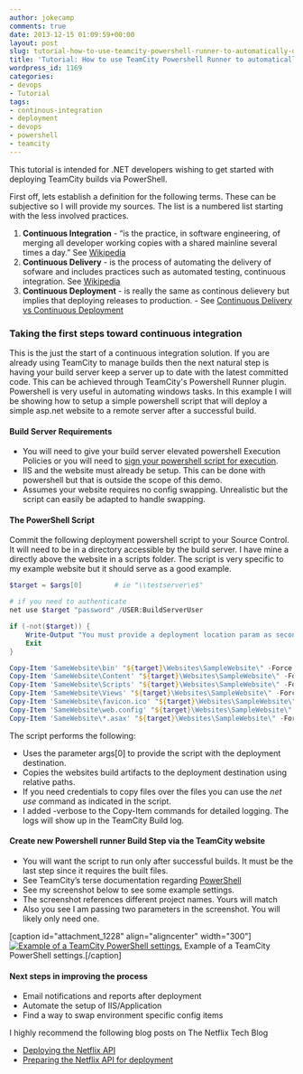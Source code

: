 ```yaml
---
author: jokecamp
comments: true
date: 2013-12-15 01:09:59+00:00
layout: post
slug: tutorial-how-to-use-teamcity-powershell-runner-to-automatically-deploy-website
title: 'Tutorial: How to use TeamCity Powershell Runner to automatically deploy website'
wordpress_id: 1169
categories:
- devops
- Tutorial
tags:
- continous-integration
- deployment
- devops
- powershell
- teamcity
---
```


This tutorial is intended for .NET developers wishing to get started with deploying TeamCity builds via PowerShell.

First off, lets establish a definition for the following terms. These can be subjective so I will provide my sources. The list is a numbered list starting with the less involved practices.

  1. **Continuous Integration** - “is the practice, in software engineering, of merging all developer working copies with a shared mainline several times a day.” See [Wikipedia](http://en.wikipedia.org/wiki/Continuous_Integration)
  2. **Continuous Delivery** - is the process of automating the delivery of sofware and includes practices such as automated testing, continuous integration. See [Wikipedia](http://en.wikipedia.org/wiki/Continuous_delivery)
  3. **Continuous Deployment** - is really the same as continous delievery but implies that deploying releases to production. - See [Continuous Delivery vs Continuous Deployment](http://continuousdelivery.com/2010/08/continuous-delivery-vs-continuous-deployment/)

### Taking the first steps toward continuous integration

This is the just the start of a continuous integration solution. If you are already using TeamCity to manage builds then the next natural step is having your build server keep a server up to date with the latest committed code. This can be achieved through TeamCity's Powershell Runner plugin. Powershell is very useful in automating windows tasks. In this example I will be showing how to setup a simple powershell script that will deploy a simple asp.net website to a remote server after a successful build.

#### Build Server Requirements

  * You will need to give your build server elevated powershell Execution Policies or you will need to [sign your powershell script for execution](http://www.hanselman.com/blog/SigningPowerShellScripts.aspx).
  * IIS and the website must already be setup. This can be done with powershell but that is outside the scope of this demo.
  * Assumes your website requires no config swapping. Unrealistic but the script can easily be adapted to handle swapping.

#### The PowerShell Script

Commit the following deployment powershell script to your Source Control. It will need to be in a directory accessible by the build server. I have mine a directly above the website in a scripts folder. The script is very specific to my example website but it should serve as a good example.

```powershell
$target = $args[0]        # ie "\\testserver\e$"

# if you need to authenticate
net use $target "password" /USER:BuildServerUser

if (-not($target)) {
    Write-Output "You must provide a deployment location param as second item. Exiting!"
    Exit
}

Copy-Item 'SameWebsite\bin' "${target}\Websites\SampleWebsite\" -Force -Recurse
Copy-Item 'SameWebsite\Content' "${target}\Websites\SampleWebsite\" -Force -Recurse
Copy-Item 'SameWebsite\Scripts' "${target}\Websites\SampleWebsite\" -Force -Recurse
Copy-Item 'SameWebsite\Views' "${target}\Websites\SampleWebsite\" -Force -Recurse
Copy-Item 'SameWebsite\favicon.ico' "${target}\Websites\SampleWebsite\" -Force -Recurse
Copy-Item 'SameWebsite\web.config' "${target}\Websites\SampleWebsite\" -Force -Recurse
Copy-Item 'SameWebsite\*.asax' "${target}\Websites\SampleWebsite\" -Force -Recurse
```

The script performs the following:

  * Uses the parameter args[0] to provide the script with the deployment destination.
  * Copies the websites build artifacts to the deployment destination using relative paths.
  * If you need credentials to copy files over the files you can use the _net use_ command as indicated in the script.
  * I added -verbose to the Copy-Item commands for detailed logging. The logs will show up in the TeamCity Build log.

#### Create new Powershell runner Build Step via the TeamCity website

  * You will want the script to run only after successful builds. It must be the last step since it requires the built files.
  * See TeamCity’s terse documentation regarding [PowerShell](http://confluence.jetbrains.com/display/TCD8/PowerShell)
  * See my screenshot below to see some example settings.
  * The screenshot references different project names. Yours will match
  * Also you see I am passing two parameters in the screenshot. You will likely only need one.

[caption id="attachment_1228" align="aligncenter" width="300"][![Example of a TeamCity PowerShell settings.](http://jokecamp.files.wordpress.com/2013/12/teamcitypowershellstep.png?w=300)](http://jokecamp.files.wordpress.com/2013/12/teamcitypowershellstep.png) Example of a TeamCity PowerShell settings.[/caption]

#### Next steps in improving the process

  * Email notifications and reports after deployment
  * Automate the setup of IIS/Application
  * Find a way to swap environment specific config items


I highly recommend the following blog posts on The Netflix Tech Blog

 - [Deploying the Netflix API](http://techblog.netflix.com/2013/08/deploying-netflix-api.html)
 - [Preparing the Netflix API for deployment](http://techblog.netflix.com/2013/11/preparing-netflix-api-for-deployment.html)

